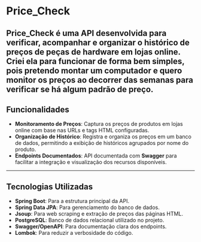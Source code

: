 # Price_Check

**Price_Check** é uma API desenvolvida para verificar, acompanhar e organizar o histórico de preços de peças de hardware em lojas online. Criei ela para funcionar de forma bem simples, pois pretendo montar um computador e quero monitor os preços ao decorrer das semanas para verificar se há algum padrão de preço. 
---

## Funcionalidades

- **Monitoramento de Preços**: Captura os preços de produtos em lojas online com base nas URLs e tags HTML configuradas.
- **Organização de Histórico**: Registra e organiza os preços em um banco de dados, permitindo a exibição de históricos agrupados por nome do produto.
- **Endpoints Documentados**: API documentada com **Swagger** para facilitar a integração e visualização dos recursos disponíveis.

---

## Tecnologias Utilizadas

- **Spring Boot**: Para a estrutura principal da API.
- **Spring Data JPA**: Para gerenciamento do banco de dados.
- **Jsoup**: Para web scraping e extração de preços das páginas HTML.
- **PostgreSQL**: Banco de dados relacional utilizado no projeto.
- **Swagger/OpenAPI**: Para documentação clara dos endpoints.
- **Lombok**: Para reduzir a verbosidade do código.


